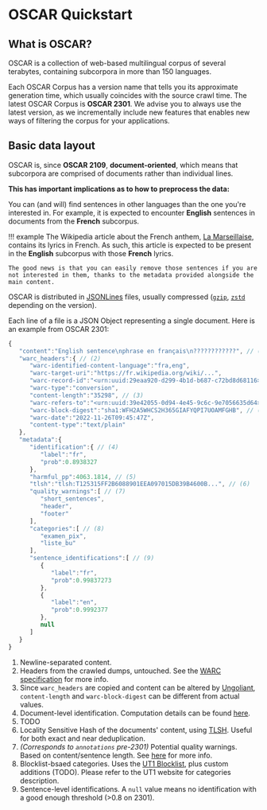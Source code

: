 # OSCAR Quickstart

## What is OSCAR?
OSCAR is a collection of web-based multilingual corpus of several terabytes, containing subcorpora in more than 150 languages.

Each OSCAR Corpus has a version name that tells you its approximate generation time, which usually coincides with the source crawl time. 
The latest OSCAR Corpus is **OSCAR 2301**. 
We advise you to always use the latest version, as we incrementally include new features that enables new ways of filtering the corpus for your applications.

## Basic data layout

OSCAR is, since **OSCAR 2109**, **document-oriented**, which means that subcorpora are comprised of documents rather than individual lines. 

**This has important implications as to how to preprocess the data:**

You can (and will) find sentences in other languages than the one you're interested in. For example, it is expected to encounter **English** sentences in documents from the **French** subcorpus.
  
!!! example
    The Wikipedia article about the French anthem, [La Marseillaise](https://en.wikipedia.org/wiki/La_Marseillaise), contains its lyrics in French. 
    As such, this article is expected to be present in the **English** subcorpus with those **French** lyrics.

    The good news is that you can easily remove those sentences if you are not interested in them, thanks to the metadata provided alongside the main content.

OSCAR is distributed in [JSONLines](https://jsonlines.org/) files, usually compressed ([`gzip`](https://www.gnu.org/software/gzip/), [`zstd`](https://facebook.github.io/zstd/) depending on the version).

Each line of a file is a JSON Object representing a single document.
Here is an example from OSCAR 2301:

```js
{
   "content":"English sentence\nphrase en français\n????????????", // (1)
   "warc_headers":{ // (2)
      "warc-identified-content-language":"fra,eng",
      "warc-target-uri":"https://fr.wikipedia.org/wiki/...",
      "warc-record-id":"<urn:uuid:29eaa920-d299-4b1d-b687-c72bd8d68116>",
      "warc-type":"conversion",
      "content-length":"35298", // (3)
      "warc-refers-to":"<urn:uuid:39e42055-0d94-4e45-9c6c-9e7056635d64>",
      "warc-block-digest":"sha1:WFH2A5WHCS2H365GIAFYQPI7UOAMFGHB", // (3)
      "warc-date":"2022-11-26T09:45:47Z",
      "content-type":"text/plain"
   },
   "metadata":{
      "identification":{ // (4)
         "label":"fr",
         "prob":0.8938327
      },
      "harmful_pp":4063.1814, // (5)
      "tlsh":"tlsh:T125315FF2B6088901EEA097015DB39B4600B...", // (6)
      "quality_warnings":[ // (7)
         "short_sentences",
         "header",
         "footer"
      ],
      "categories":[ // (8)
         "examen_pix",
         "liste_bu"
      ],
      "sentence_identifications":[ // (9)
         {
            "label":"fr",
            "prob":0.99837273
         },
         {
            "label":"en",
            "prob":0.9992377
         },
         null
      ]
   }
}
```

1. Newline-separated content.
2. Headers from the crawled dumps, untouched. See the [WARC specification](https://iipc.github.io/warc-specifications/specifications/warc-format/warc-1.1/#named-fields) for more info.
3. Since `warc_headers` are copied and content can be altered by [Ungoliant](TODO), `content-length` and `warc-block-digest` can be different from actual values.
4. Document-level identification. Computation details can be found [here](todo).
5. TODO
6. Locality Sensitive Hash of the documents' content, using [TLSH](https://tlsh.org/). Useful for both exact and near deduplication.
7. _(Corresponds to `annotations` pre-2301)_ Potential quality warnings. Based on content/sentence length. See [here]() for more info.
8. Blocklist-bsaed categories. Uses the [UT1 Blocklist](https://dsi.ut-capitole.fr/blacklists/index_en.php), plus custom additions (TODO). Please refer to the UT1 website for categories description.
9. Sentence-level identifications. A `null` value means no identification with a good enough threshold (>0.8 on 2301).